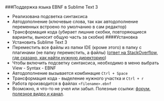 ###Поддержка языка EBNF в Sublime Text 3
* Реализована подсветка синтаксиса
* Автодополнение (ключевые слова, так как автодополнение переменных встроено по умолчанию в сам редактор)
* Трансформация кода (убирает лишние скобки, повторяющиеся варианты, выносит общую часть за скобки)
####Установка
* Установить Sublime Text 3
* Переместить все файлы из папки IDE (кроме этого) в папку с плагинами (не папку переместить, а файлы) ([ответ на StackOverflow, где сказано, как найти нужную директорию](https://stackoverflow.com/a/23032052))
* Чтобы включить подсветку синтаксиса, необходимо в меню выбрать View - Syntax - EBNF
* Автодополнение вызывается комбинацие `Ctrl + Space`
* Трансформация кода - выделение нужного участка и `Ctrl + r`
* Работа производится в файлах `<filename>.ebnf`
* Возможно, я что-то не учел или забыл. Полезные ссылки: [форум](https://forum.sublimetext.com/), [полезное видео и канал](https://www.youtube.com/watch?v=g-ruMMef6Vw).